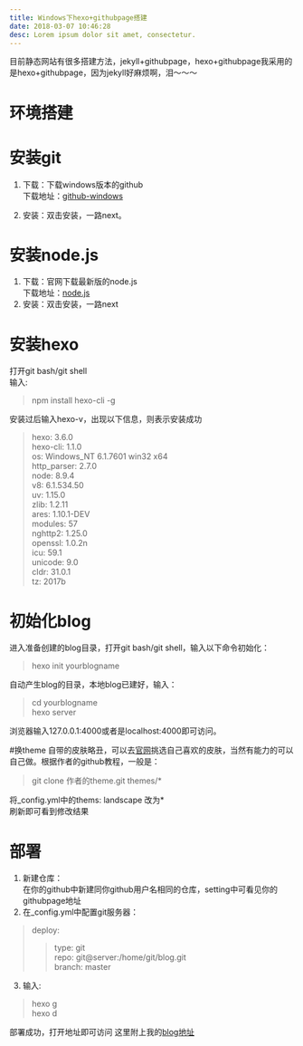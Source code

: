 ```yaml
---
title: Windows下hexo+githubpage搭建
date: 2018-03-07 10:46:28
desc: Lorem ipsum dolor sit amet, consectetur.
---
```

目前静态网站有很多搭建方法，jekyll+githubpage，hexo+githubpage我采用的是hexo+githubpage，因为jekyll好麻烦啊，泪～～～ 
 
# 环境搭建

# 安装git

1. 下载：下载windows版本的github  
下载地址：[github-windows](https://git-scm.com/download/win)  
  
2. 安装：双击安装，一路next。

# 安装node.js
1. 下载：官网下载最新版的node.js  
下载地址：[node.js](https://nodejs.org/zh-cn/download/)  
2. 安装：双击安装，一路next

# 安装hexo
打开git bash/git shell  
输入: 
> npm install hexo-cli -g  

安装过后输入hexo-v，出现以下信息，则表示安装成功
>hexo: 3.6.0  
hexo-cli: 1.1.0  
os: Windows_NT 6.1.7601 win32 x64  
http_parser: 2.7.0  
node: 8.9.4  
v8: 6.1.534.50  
uv: 1.15.0  
zlib: 1.2.11  
ares: 1.10.1-DEV  
modules: 57  
nghttp2: 1.25.0  
openssl: 1.0.2n  
icu: 59.1  
unicode: 9.0  
cldr: 31.0.1  
tz: 2017b  

# 初始化blog
进入准备创建的blog目录，打开git bash/git shell，输入以下命令初始化：
>hexo init yourblogname

自动产生blog的目录，本地blog已建好，输入：
> cd yourblogname  
> hexo server

浏览器输入127.0.0.1:4000或者是localhost:4000即可访问。

#换theme
自带的皮肤略丑，可以去[官网](https://hexo.io/themes/)挑选自己喜欢的皮肤，当然有能力的可以自己做。根据作者的github教程，一般是：
>git clone 作者的theme.git themes/* 

将_config.yml中的thems: landscape 改为*  
刷新即可看到修改结果
# 部署
1. 新建仓库：  
在你的github中新建同你github用户名相同的仓库，setting中可看见你的githubpage地址
2. 在_config.yml中配置git服务器：
>deploy:  
>>  type: git  
    repo: git@server:/home/git/blog.git  
    branch: master  

3. 输入:
>hexo g  
>hexo d

部署成功，打开地址即可访问
这里附上我的[blog地址](https://illusionmia.github.io/)
